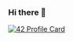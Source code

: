### Hi there 👋
[![42 Profile Card](https://1337-readme.vercel.app/api/profile?cursus=42cursus&login=amouhtal)](https://github.com/mohouyizme/1337-readme)
<!--[![42 Profile Card](https://1337-readme.vercel.app/api/profile?cursus=42cursus&dark=true&login=amouhtal)](https://github.com/mohouyizme/1337-readme)-->
<!--
**amouhtal/amouhtal** is a ✨ _special_ ✨ repository because its `README.md` (this file) appears on your GitHub profile.

Here are some ideas to get you started:

- 🔭 I’m currently working on ...
- 🌱 I’m currently learning ...
- 👯 I’m looking to collaborate on ...
- 🤔 I’m looking for help with ...
- 💬 Ask me about ...
- 📫 How to reach me: ...
- 😄 Pronouns: ...
- ⚡ Fun fact: ...
-->
